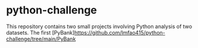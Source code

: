 # python-challenge

This repository contains two small projects involving Python analysis of two datasets. The first [PyBank]https://github.com/lmfao415/python-challenge/tree/main/PyBank
